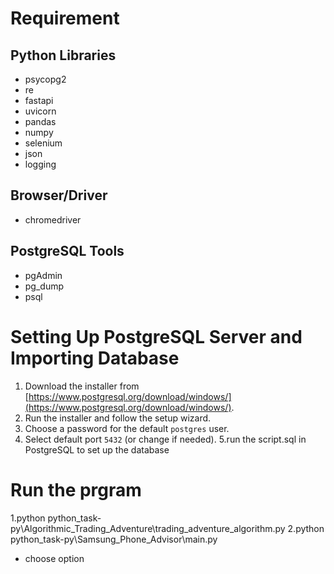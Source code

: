 # Requirement
## Python Libraries
- psycopg2
- re
- fastapi
- uvicorn
- pandas
- numpy
- selenium
- json
- logging

## Browser/Driver
- chromedriver

## PostgreSQL Tools
- pgAdmin
- pg_dump
- psql


# Setting Up PostgreSQL Server and Importing Database

1. Download the installer from [https://www.postgresql.org/download/windows/](https://www.postgresql.org/download/windows/).
2. Run the installer and follow the setup wizard.
3. Choose a password for the default `postgres` user.
4. Select default port `5432` (or change if needed).
5.run the script.sql in PostgreSQL to set up the database

# Run the prgram
1.python python_task-py\Algorithmic_Trading_Adventure\trading_adventure_algorithm.py
2.python python_task-py\Samsung_Phone_Advisor\main.py
 - choose option
